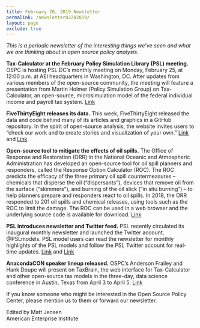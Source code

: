 ```yaml
---
title: February 20, 2019 Newsletter
permalink: /newsletter02202019/
layout: page
exclude: true
---
```

*This is a periodic newsletter of the interesting things we’ve seen and what we are thinking about in open source policy analysis.*

**Tax-Calculator at the February Policy Simulation Library (PSL) meeting.** OSPC is hosting PSL DC’s monthly meeting on Monday, February 25, at 12:00 p.m. at AEI headquarters in Washington, DC. After updates from various members of the open-source community, the meeting will feature a presentation from Martin Holmer (Policy Simulation Group) on Tax-Calculator, an open-source, microsimulation model of the federal individual income and payroll tax system. [Link](http://www.aei.org/events/the-policy-simulation-library-dc-meeting-tax-calculator-model-demo/)

**FiveThirtyEight releases its data.** This week, FiveThirtyEight released the data and code behind many of its articles and graphics in a GitHub repository. In the spirit of open-source analysis, the website invites users to “check our work and to create stories and visualization of your own.” [Link](https://twitter.com/fivethirtyeight/status/1097265701704863744?s=12) and [Link](https://github.com/fivethirtyeight/data)

**Open-source tool to mitigate the effects of oil spills.** The Office of Response and Restoration (ORR) in the National Oceanic and Atmospheric Administration has developed an open-source tool for oil spill planners and responders, called the Response Option Calculator (ROC). The ROC predicts the efficacy of the three primary oil spill countermeasures – chemicals that disperse the oil (“dispersants”), devices that remove oil from the surface (“skimmers”), and burning of the oil slick (“in situ burning”) – to help planners prepare and responders react to oil spills. In 2018, the ORR responded to 201 oil spills and chemical releases, using tools such as the ROC to limit the damage. The ROC can be used in a web browser and the underlying source code is available for download. [Link](https://response.restoration.noaa.gov/roc)

**PSL introduces newsletter and Twitter feed.** PSL recently circulated its inaugural monthly newsletter and launched the Twitter account, @PSLmodels. PSL model users can read the newsletter for monthly highlights of the PSL models and follow the PSL Twitter account for real-time updates. [Link](https://www.pslmodels.org/Newsletter/February.html) and [Link](https://twitter.com/PSLmodels)

**AnacondaCON speaker lineup released.** OSPC’s Anderson Frailey and Hank Doupe will present on TaxBrain, the web interface for Tax-Calculator and other open-source tax models in the three-day, data science conference in Austin, Texas from April 3 to April 5. [Link](https://anacondacon.io)

If you know someone who might be interested in the Open Source Policy Center, please mention us to them or forward our newsletter.

Edited by Matt Jensen
<br>
American Enterprise Institute

<br>

<script style="margin-left:-50px" src="//hello.aei.org/js/forms2/js/forms2.min.js"></script>
<form style="margin-left:-50px" id="mktoForm_1256"></form>
<script style="margin-left:-50px" >MktoForms2.loadForm("//app-sj19.marketo.com", "475-PBQ-971", 1256);</script>
